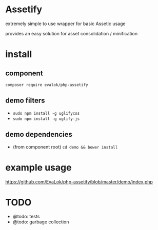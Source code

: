 # Assetify
extremely simple to use wrapper for basic Assetic usage

provides an easy solution for asset consolidation / minification

# install
## component
`composer require evalok/php-assetify`

## demo filters
- `sudo npm install -g uglifycss`
- `sudo npm install -g uglify-js`

## demo dependencies
- (from component root) `cd demo && bower install`

# example usage
https://github.com/EvaLok/php-assetify/blob/master/demo/index.php

# TODO
- @todo: tests
- @todo: garbage collection
 
